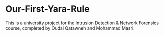 # Our-First-Yara-Rule

This is a university project for the Intrusion Detection & Network Forensics course, completed by Oudai Qatawneh and Mohammad Masri.

